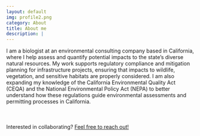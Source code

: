 ```yaml
---
layout: default
img: profile2.png
category: About
title: About me
description: |
---
```

I am a biologist at an environmental consulting company based in California, where I help assess and quantify potential impacts to the state’s diverse natural resources. My work supports regulatory compliance and mitigation planning for infrastructure projects, ensuring that impacts to wildlife, vegetation, and sensitive habitats are properly considered. I am also expanding my knowledge of the California Environmental Quality Act (CEQA) and the National Environmental Policy Act (NEPA) to better understand how these regulations guide environmental assessments and permitting processes in California.
<br>
<br>
<br>
<br>
Interested in collaborating? [Feel free to reach out!](mailto:chamberlandlisa8@gmail.com)
